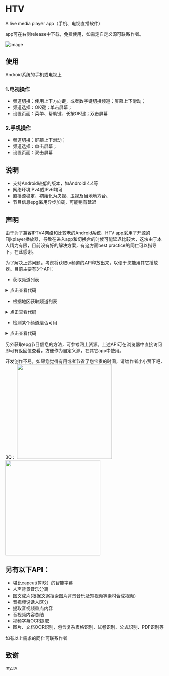 # HTV
A live media player app（手机、电视直播软件）

app可在右侧release中下载，免费使用，如需定自定义源可联系作者。

![image](https://img2024.cnblogs.com/blog/33211/202405/33211-20240505115550874-1758625402.png)

## 使用

Android系统的手机或电视上

### 1.电视操作
+ 频道切换：使用上下方向键，或者数字键切换频道；屏幕上下滑动；
+ 频道选择：OK键；单击屏幕；
+ 设置页面：菜单、帮助键、长按OK键；双击屏幕

### 2.手机操作
+ 频道切换：屏幕上下滑动；
+ 频道选择：单击屏幕；
+ 设置页面：双击屏幕

## 说明

+ 支持Android较低的版本，如Android 4.4等
+ 网络环境IPv4或IPv6均可
+ 直播源稳定，初始化为央视、卫视及当地地方台。
+ 节目信息epg采用异步加载，可能稍有延迟

## 声明

由于为了兼容IPTV4网络和比较老的Android系统，HTV app采用了开源的Fijkplayer播放器，导致在进入app和切换台的时候可能延迟比较大，这块由于本人精力有限，目前没有好的解决方案，有这方面best practice的同仁可以指导下，在此感谢。

为了解决上述问题，考虑将获取tv频道的API释放出来，以便于您能用其它播放器。目前主要有3个API：

+ 获取频道列表
<details>
<summary>点击查看代码</summary>

```
http://8.136.199.131/GetIPTVs

返回频道列表的json字符串，例如：[{"title":"CCTV1 HD","url":"http://61.48.189.27:1314/rtp/239.3.1.129:8008","logo":"","grouptitle":"央视","groupidx":0},{"title":"CCTV2 HD","url":"http://61.48.189.27:1314/rtp/239.3.1.60:8084","logo":"","grouptitle":"央视","groupidx":0}]

上述title是频道名，url是频道源，grouptitle是分组，比如央视、卫视等
```
</details>

+ 根据地区获取频道列表
<details>
<summary>点击查看代码</summary>

```
http://8.136.199.131/GetIPTVsByLoc?location=
返回频道列表的json字符串

location参数可以传入比如s=湖北省，这时候严格返回该地区的频道，包括央视、卫视和地方频道。
如果没有的话可以放开一些，比如只传入s=湖北，这时候会返回和湖北地区相关的频道。

根据地区获取频道列表比直接获取频道列表快，因为少了检索地区的时间。
```
</details>

+ 检测某个频道是否可用
<details>
<summary>点击查看代码</summary>

```
http://8.136.199.131/ProbeChannel?url=

返回频道是否可用以及频道响应时间的json字符串

url传入比如url=http://61.48.189.27:1314/rtp/239.3.1.129:8008
```
</details>

另外获取epg节目信息的方法，可参考网上资源。上述API可在浏览器中直接访问即可有返回值查看，方便作为自定义源，在其它app中使用。

开发创作不易，如果您觉得有用或者节省了您宝贵的时间，请给作者小小赞下吧，3Q：
<img src="https://img2024.cnblogs.com/blog/33211/202405/33211-20240511115250248-1117416631.jpg" style="width: 300px; height: 300px;"/>
<img src="https://img2024.cnblogs.com/blog/33211/202405/33211-20240511115429872-844027794.jpg" style="width: 300px; height: 300px;"/>


## 另有以下API：
* 堪比capcut(剪映）的智能字幕
* 人声背景音乐分离
* 图文成片(根据文案搜索图片背景音乐及短视频等素材合成视频)
* 音视频说话人区分
* 提取音视频重点内容
* 音视频内容总结
* 视频字幕OCR提取
* 图片、文档OCR识别，包含复杂表格识别、试卷识别、公式识别、PDF识别等

如有以上需求的同仁可联系作者

## 致谢
[my_tv](https://github.com/yaoxieyoulei/my_tv "my_tv")
